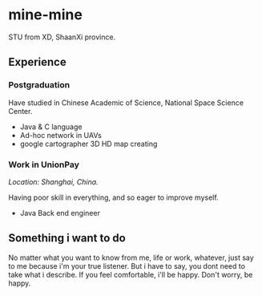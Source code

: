 # mine-mine
STU from XD, ShaanXi province.

## Experience
### Postgraduation
Have studied in Chinese Academic of Science, National Space Science Center.
 + Java & C language 
 + Ad-hoc network in UAVs
 + google cartographer 3D HD map creating
 
### Work in UnionPay
_Location: Shanghai, China._

Having poor skill in everything, and so eager to improve myself. 
+ Java Back end engineer
 
## Something i want to do
No matter what you want to know from me, life or work, whatever, just say to me because i'm your true listener.
But i have to say, you dont need to take what i describe. If you feel comfortable, i'll be happy.
Don't worry, be happy.

